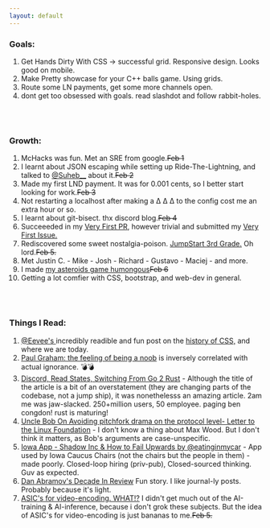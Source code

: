 ```yaml
---
layout: default
---
```


### Goals:

1. <crx> Get Hands Dirty With CSS -> successful grid. Responsive design. Looks good on mobile.</crx>
2. Make  Pretty showcase for your C++ balls game. Using grids.
3. <wsh>Route some LN payments, get some more channels open.</wsh>
4. dont get too obsessed with goals. read slashdot and follow rabbit-holes.

<br>
<br>
<!-- this next empty line needed for correct katakana bullets-->

### Growth:

1. McHacks was fun. Met an SRE from google.~~Feb 1~~
3. I learnt about JSON escaping while setting up Ride-The-Lightning, and talked to <a href="https://twitter.com/Suheb__"> @Suheb__</a> about it.~~Feb 2~~
4. Made my first LND payment. It was for 0.001 cents, so I better start looking for work.~~Feb 3~~ 
7. Not restarting a localhost after making a  &#916; &#x394; &Delta; to the config cost me an extra hour or so.
8. I learnt about git-bisect. thx discord blog.~~Feb 4~~
1. Succeeeded in my <a href="https://github.com/bcongdon/awesome-lightning-network/pull/60"> Very First PR</a>, however trivial and submitted my <a href="https://github.com/Ride-The-Lightning/RTL/issues/252"> Very First Issue.</a>
1. Rediscovered some sweet nostalgia-poison. [JumpStart 3rd Grade.](https://en.wikipedia.org/wiki/JumpStart_Adventures_3rd_Grade:_Mystery_Mountain) Oh lord.~~Feb 5.~~
1. Met Justin C. - Mike - Josh - Richard - Gustavo - Maciej - and more. 
1. I made [my asteroids game humongous](https://paulkania.github.io/projects/AOCteroids.html)~~Feb 6~~
1. Getting a lot comfier with CSS, bootstrap, and web-dev in general.

<br>
<br> 
<!-- this next empty line needed for correct katakana bullets-->

### Things I Read:
1. <a href="https://twitter.com/eevee"> @Eevee's </a> incredibly readible and fun post on the <a href="https://eev.ee/media/2020-02-css/thumbnail-grids.html"> history of CSS,</a> and where we are today.  
2. <a href="http://paulgraham.com/noob.html"> Paul Graham: the feeling of being a noob</a> is inversely correlated with actual ignorance. &#128163;&#128163;
3. [Discord, Read States, Switching From Go 2 Rust](https://blog.discordapp.com/why-discord-is-switching-from-go-to-rust-a190bbca2b1f) - Although the title of the article is a bit of an overstatement (they are changing parts of the codebase, not a jump ship), it was nonethelesss an amazing article. 2am me was jaw-slacked. 250+million users, 50 employee. paging ben congdon! rust is maturing!
4. [Uncle Bob On Avoiding pitchfork drama on the protocol level- Letter to the Linux Foundation](https://blog.cleancoder.com/uncle-bob/2019/11/08/OpenLetterLinuxFoundation.html) - I don't know a thing about Max Wood. But I don't think it matters, as Bob's arguments are case-unspecific.
5. [Iowa App - Shadow Inc & How to Fail Upwards by @eatinginmycar](https://medium.com/@eatinginmycar/the-app-that-disrupted-the-iowa-caucuses-4bd98e3c23e0) - App used by Iowa Caucus Chairs (not the chairs but the people in them) - made poorly. Closed-loop hiring (priv-pub), Closed-sourced thinking. Guv as expected. 
6. [Dan Abramov's Decade In Review](https://overreacted.io/my-decade-in-review/) Fun story. I like journal-ly posts. Probably because it's light.
7. [ASIC's for video-encoding. WHAT!?](https://engineering.fb.com/data-center-engineering/accelerating-infrastructure/) I didn't get much out of the AI-training & AI-inference, because i don't grok these subjects. But the idea of ASIC's for video-encoding is just bananas to me.~~Feb 5.~~ 
